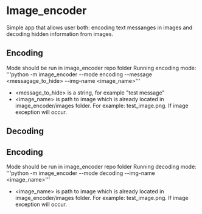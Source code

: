 # Image_encoder
Simple app that allows user both: encoding text messanges in images and decoding hidden information from images.

## Encoding
Mode should be run in image_encoder repo folder
Running encoding mode:
'''python -m image_encoder --mode encoding --message <messagage_to_hide> --img-name <image_name>'''
- <message_to_hide> is a string, for example "test message"
- <image_name> is path to image which is already located in image_encoder/images folder. For example: test_image.png. If image exception will occur.


## Decoding

## Encoding
Mode should be run in image_encoder repo folder
Running decoding mode:
'''python -m image_encoder --mode decoding --img-name <image_name>'''
- <image_name> is path to image which is already located in image_encoder/images folder. For example: test_image.png. If image exception will occur.

